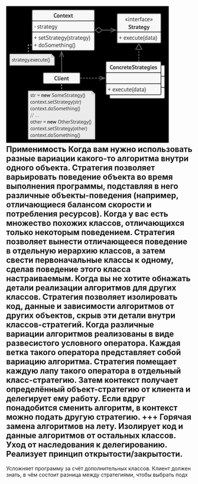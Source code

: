![img.png](img.png)
Применимость
Когда вам нужно использовать разные вариации какого-то алгоритма внутри одного объекта.
Стратегия позволяет варьировать поведение объекта во время выполнения программы, подставляя в него различные объекты-поведения (например, отличающиеся балансом скорости и потребления ресурсов).
Когда у вас есть множество похожих классов, отличающихся только некоторым поведением.
Стратегия позволяет вынести отличающееся поведение в отдельную иерархию классов, а затем свести первоначальные классы к одному, сделав поведение этого класса настраиваемым.
Когда вы не хотите обнажать детали реализации алгоритмов для других классов.
Стратегия позволяет изолировать код, данные и зависимости алгоритмов от других объектов, скрыв эти детали внутри классов-стратегий.
Когда различные вариации алгоритмов реализованы в виде развесистого условного оператора. Каждая ветка такого оператора представляет собой вариацию алгоритма.
Стратегия помещает каждую лапу такого оператора в отдельный класс-стратегию. Затем контекст получает определённый объект-стратегию от клиента и делегирует ему работу. Если вдруг понадобится сменить алгоритм, в контекст можно подать другую стратегию.
+++
Горячая замена алгоритмов на лету.
Изолирует код и данные алгоритмов от остальных классов.
Уход от наследования к делегированию.
Реализует принцип открытости/закрытости.
---
Усложняет программу за счёт дополнительных классов.
Клиент должен знать, в чём состоит разница между стратегиями, чтобы выбрать подх